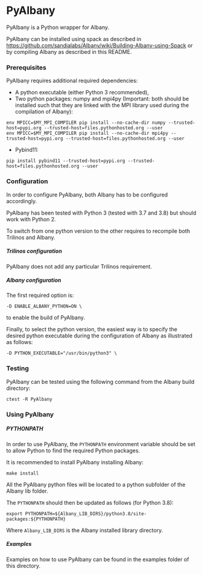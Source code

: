 # PyAlbany

PyAlbany is a Python wrapper for Albany.

PyAlbany can be installed using spack as described in https://github.com/sandialabs/Albany/wiki/Building-Albany-using-Spack or by compiling Albany as described in this README.

### Prerequisites

PyAlbany requires additional required dependencies:
* A python executable (either Python 3 recommended),
* Two python packages: numpy and mpi4py (Important: both should be installed such that they are linked with the MPI library used during the compilation of Albany):
```
env MPICC=$MY_MPI_COMPILER pip install --no-cache-dir numpy --trusted-host=pypi.org --trusted-host=files.pythonhosted.org --user
env MPICC=$MY_MPI_COMPILER pip install --no-cache-dir mpi4py --trusted-host=pypi.org --trusted-host=files.pythonhosted.org --user
```
* Pybind11:
```
pip install pybind11 --trusted-host=pypi.org --trusted-host=files.pythonhosted.org --user
```

### Configuration

In order to configure PyAlbany, both Albany has to be configured accordingly.

PyAlbany has been tested with Python 3 (tested with 3.7 and 3.8) but should work with Python 2.

To switch from one python version to the other requires to recompile both Trilinos and Albany.

##### Trilinos configuration
PyAlbany does not add any particular Trilinos requirement.

##### Albany configuration
The first required option is:
```
-D ENABLE_ALBANY_PYTHON=ON \
```
to enable the build of PyAlbany.

Finally, to select the python version, the easiest way is to specify the desired python executable during the configuration of Albany as illustrated as follows:
```
-D PYTHON_EXECUTABLE="/usr/bin/python3" \
```

### Testing

PyAlbany can be tested using the following command from the Albany build directory:
```
ctest -R PyAlbany
```

### Using PyAlbany

##### PYTHONPATH
In order to use PyAlbany, the `PYTHONPATH` environment variable should be set to allow Python to find the required Python packages.

It is recommended to install PyAlbany installing Albany:
```
make install
```
All the PyAlbany python files will be located to a python subfolder of the Albany lib folder.

The `PYTHONPATH` should then be updated as follows (for Python 3.8):
```
export PYTHONPATH=${Albany_LIB_DIRS}/python3.8/site-packages:${PYTHONPATH}
```
Where `Albany_LIB_DIRS` is the Albany installed library directory.

##### Examples
Examples on how to use PyAlbany can be found in the examples folder of this directory.
